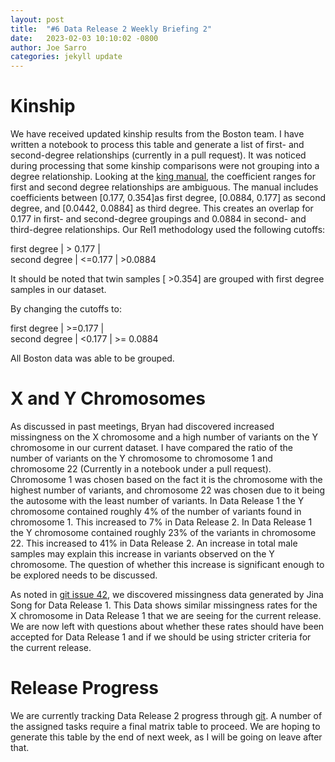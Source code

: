 ```yaml
---
layout: post
title:  "#6 Data Release 2 Weekly Briefing 2"
date:   2023-02-03 10:10:02 -0800
author: Joe Sarro 
categories: jekyll update
---
```

# Kinship

We have received updated kinship results from the Boston team. I have written a notebook to process this table and generate a list of first- and second-degree relationships (currently in a pull request). It was noticed during processing that some kinship comparisons were not grouping into a degree relationship. Looking at the [king manual](https://www.kingrelatedness.com/manual.shtml), the coefficient ranges for first and second degree relationships are ambiguous. The manual includes coefficients between [0.177, 0.354]as first degree, [0.0884, 0.177] as second degree, and [0.0442, 0.0884] as third degree. This creates an overlap for 0.177 in first- and second-degree groupings and 0.0884 in second- and third-degree relationships. Our Rel1 methodology used the following cutoffs:

first degree | > 0.177 | <br>
second degree | <=0.177  | >0.0884 <br>

It should be noted that twin samples [ >0.354] are grouped with first degree samples in our dataset.

By changing the cutoffs to:

first degree | >=0.177 | <br>
second degree | <0.177 | >= 0.0884 <br>

All Boston data was able to be grouped.

# X and Y Chromosomes

As discussed in past meetings, Bryan had discovered increased missingness on the X chromosome and a high number of variants on the Y chromosome in our current dataset. I have compared the ratio of the number of variants on the Y chromosome to chromosome 1 and chromosome 22 (Currently in a notebook under a pull request). Chromosome 1 was chosen based on the fact it is the chromosome with the highest number of variants, and chromosome 22 was chosen due to it being the autosome with the least number of variants. In Data Release 1 the Y chromosome contained roughly 4% of the number of variants found in chromosome 1. This increased to 7% in Data Release 2. In Data Release 1 the Y chromosome contained roughly 23% of the variants in chromosome 22. This increased to 41% in Data Release 2. An increase in total male samples may explain this increase in variants observed on the Y chromosome. The question of whether this increase is significant enough to be explored needs to be discussed. 

As noted in [git issue 42](https://github.com/va-big-data-genomics/mvp-wgs-snp-indel-release/issues/42), we discovered missingness data generated by Jina Song for Data Release 1. This Data shows similar missingness rates for the X chromosome in Data Release 1 that we are seeing for the current release. We are now left with questions about whether these rates should have been accepted for Data Release 1 and if we should be using stricter criteria for the current release.

# Release Progress

We are currently tracking Data Release 2 progress through [git](https://github.com/orgs/va-big-data-genomics/projects/4/views/1). A number of the assigned tasks require a final matrix table to proceed. We are hoping to generate this table by the end of next week, as I will be going on leave after that.
